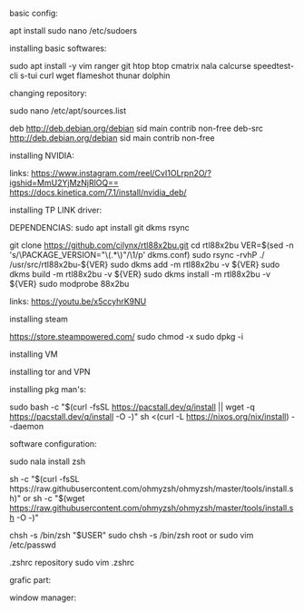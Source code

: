 basic config:

 apt install sudo
 nano /etc/sudoers

installing basic softwares:

  sudo apt install -y vim ranger git htop btop cmatrix nala 
calcurse speedtest-cli s-tui curl wget flameshot thunar dolphin

changing repository:

  sudo nano /etc/apt/sources.list

  deb http://deb.debian.org/debian sid main contrib non-free
deb-src http://deb.debian.org/debian sid main contrib non-free

installing NVIDIA:

  links:
  https://www.instagram.com/reel/CvI1OLrpn2O/?igshid=MmU2YjMzNjRlOQ==
  https://docs.kinetica.com/7.1/install/nvidia_deb/

installing TP LINK driver:

  DEPENDENCIAS:
  sudo apt install git dkms rsync

  git clone https://github.com/cilynx/rtl88x2bu.git
  cd rtl88x2bu
   VER=$(sed -n 's/\PACKAGE_VERSION="\(.*\)"/\1/p' dkms.conf)
   sudo rsync -rvhP ./ /usr/src/rtl88x2bu-${VER}
   sudo dkms add -m rtl88x2bu -v ${VER}
   sudo dkms build -m rtl88x2bu -v ${VER}
   sudo dkms install -m rtl88x2bu -v ${VER}
   sudo modprobe 88x2bu

  links:
  https://youtu.be/x5ccyhrK9NU

installing steam

  https://store.steampowered.com/
  sudo chmod -x <steam>
  sudo dpkg -i <steam>

installing VM

installing tor and VPN

installing pkg man's:

  sudo bash -c "$(curl -fsSL https://pacstall.dev/q/install || wget -q https://pacstall.dev/q/install -O -)"
  sh <(curl -L https://nixos.org/nix/install) --daemon

software configuration:

sudo nala install zsh

  sh -c "$(curl -fsSL https://raw.githubusercontent.com/ohmyzsh/ohmyzsh/master/tools/install.sh)"
  or
  sh -c "$(wget https://raw.githubusercontent.com/ohmyzsh/ohmyzsh/master/tools/install.sh -O -)"

  chsh -s /bin/zsh "$USER"
  sudo chsh -s /bin/zsh root
  or
  sudo vim /etc/passwd

  .zshrc repository
  sudo vim .zshrc

grafic part:

window manager:

